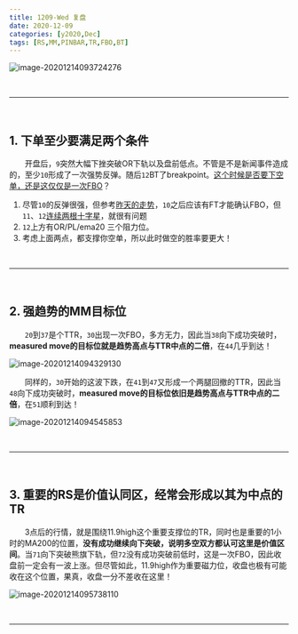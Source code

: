 ```yaml
---
title: 1209-Wed 复盘
date: 2020-12-09
categories: [y2020,Dec]
tags: [RS,MM,PINBAR,TR,FBO,BT]
---
```


![image-20201214093724276](https://cdn.jsdelivr.net/gh/shawnyeung/shawnyeung.github.io@master/assets/img/uPic/image-20201214093724276%20.png)


<br/>

---

<br/>

## 1. 下单至少要满足两个条件

　　开盘后，`9`突然大幅下挫突破OR下轨以及盘前低点。不管是不是新闻事件造成的，至少`10`形成了一次强势反弹。随后`12`BT了breakpoint。<u>这个时候是否要下空单，还是这仅仅是一次FBO</u>？

1. 尽管`10`的反弹很强，但参考[昨天的走势](https://zero2hero.fun/posts/20201208Tue/#3-%E5%BC%80%E7%9B%98%E5%90%8E%E5%BC%BA%E5%8A%BFv%E5%9E%8B%E5%8F%8D%E8%BD%AC%E7%9A%84mm%E7%9B%AE%E6%A0%87%E4%BD%8D)，`10`之后应该有FT才能确认FBO，但`11`、`12`<u>连续两根十字星</u>，就很有问题
2. `12`上方有OR/PL/ema20 三个阻力位。
3. 考虑上面两点，都支撑你空单，所以此时做空的胜率要更大！

<br/>

---

<br/>

## 2. 强趋势的MM目标位

　　`20`到`37`是个TTR，`30`出现一次FBO，多方无力，因此当`38`向下成功突破时，**measured move的目标位就是趋势高点与TTR中点的二倍**，在`44`几乎到达！

![image-20201214094329130](https://cdn.jsdelivr.net/gh/shawnyeung/shawnyeung.github.io@master/assets/img/uPic/image-20201214094329130%20.png)

　　同样的，`30`开始的这波下跌，在`41`到`47`又形成一个两腿回撤的TTR，因此当`48`向下成功突破时，**measured move的目标位依旧是趋势高点与TTR中点的二倍**，在`51`顺利到达！

![image-20201214094545853](https://cdn.jsdelivr.net/gh/shawnyeung/shawnyeung.github.io@master/assets/img/uPic/image-20201214094545853%20.png)

<br/>

---

<br/>

## 3. 重要的RS是价值认同区，经常会形成以其为中点的TR

　　3点后的行情，就是围绕11.9high这个重要支撑位的TR，同时也是重要的1小时的MA200的位置，**没有成功继续向下突破，说明多空双方都认可这里是价值区间**。当`71`向下突破熊旗下轨，但`72`没有成功突破前低时，这是一次FBO，因此收盘前一定会有一波上涨。但尽管如此，11.9high作为重要磁力位，收盘也极有可能收在这个位置，果真，收盘一分不差收在这里！

![image-20201214095738110](https://cdn.jsdelivr.net/gh/shawnyeung/shawnyeung.github.io@master/assets/img/uPic/image-20201214095738110%20.png)

<br/>

---


